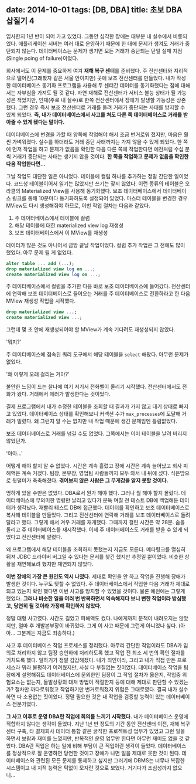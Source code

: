 date: 2014-10-01
tags: [DB, DBA]
title: 초보 DBA 삽질기 4
---
입사한지 1년 반이 되어 가고 있었다. 그동안 심각한 장애는 대부분 내 실수에서 비롯되었다. 애플리케이션 서버는 여러 대로 운영하기 때문에 한 대에 문제가 생겨도 거래가 중단되지 않는다. 데이터베이스는 문제가 생기면 모든 거래가 중단되는 단일 실패 지점(Single poing of failure)이었다.
<!--more-->

회사에서도 이 문제를 중요하게 여겨 **재해 복구 센터**를 준비했다. 주 전산센터와 지리적으로 떨어진(그래봤자 같은 서울 안이지만) 곳에 보조 전산센터를 만들었다. 내가 작성한 데이터베이스 동기화 프로그램을 사용해 두 센터간 데이터를 동기화했다는 점에 대해서는 자부심을 가져도 될 것 같다. 자연 재해로 전산센터가 서비스 불능 상태가 될 가능성은 적었지만, 인재(주로 내 실수)로 한쪽 전산센터에서 장애가 발생할 가능성은 상존했다. 그런 경우 즉시 보조 전산센터로 거래를 돌려 거래가 중단되는 사태를 방지할 수 있게 되었다. **즉, 내가 데이터베이스에서 사고를 쳐도 다른 쪽 데이터베이스로 거래를 받아줄 수 있게 됐다는 말이다.**

데이터베이스에 변경을 가할 때 양쪽에 작업해야 해서 조금 번거로워 젔지만, 마음은 훨씬 가벼워졌다. 실수를 하더라도 거래 중단 사태까지는 가지 않을 수 있게 되었다. 한 쪽에 먼저 작업을 하고 문제가 없음을 확인한 다음 다른 쪽에 작업한다면 예전처럼 수십 분씩 거래가 중단되는 사태는 생기지 않을 것이다. **한 쪽을 작업하고 문제가 없음을 확인한 다음 작업한다면...**

그날 작업도 대단한 일은 아니었다. 테이블에 컬럼 하나를 추가하는 정말 간단한 일이었다. 코드성 테이블이어서 읽기는 많았지만 쓰기는 잦지 않았다. 이런 종류의 테이블은 오라클의 Materialized View를 사용해 동기화했다. 보조 데이터베이스에서 데이터베이스 링크를 통해 10분마다 동기화하도록 설정되어 있었다. 마스터 테이블을 변경한 경우 MView도 다시 생성해줘야 하므로, 이번 작업 절차는 다음과 같았다.

1. 주 데이터베이스에서 테이블에 컬럼
2. 해당 테이블에 대한 materialized view log 재생성
3. 보조 데이터베이스에서 이 MView를 재생성

데이터가 많은 것도 아니어서 금방 끝날 작업이었다. 컬럼 추가 작업은 그 전에도 많이 했었다. 아무 문제 될 게 없었다.

```sql
alter table ... add (...);
drop materialized view log on ...;
create materialized view log on ...;
```

주 데이터베이스에서 컬럼을 추가한 다음 바로 보조 데이터베이스에 들어갔다. 전산센터에 연락해 보조 데이터베이스로 들어오는 거래를 주 데이터베이스로 전환하라고 한 다음 MView 재생성 작업을 시작했다.

```sql
drop materialized view ...;
create materialized view ...;
```

그런데 몇 초 안에 재생성되어야 할 MView가 계속 기다려도 재생성되지 않았다.

'뭐지?'

주 데이터베이스에 접속된 쿼리 도구에서 해당 테이블을 `select` 해봤다. 아무런 문제가 없었다.

'왜 이렇게 오래 걸리는 거야?'

불안한 느낌이 드는 찰나에 여기 저기서 전화벨이 울리기 시작했다. 전산센터에서도 전화가 왔다. 거래에서 에러가 발생한다는 것이었다.

결제 프로그램에서 내가 수정한 테이블을 조회할 때 결과가 가지 않고 대기 상태로 빠지고 있었다. 데이터베이스 상태를 확인해보니 커넥션 수가 `max_processes`에 도달해 거래가 밀렸다. 왜 그런지 알 수는 없지만 내 작업 때문에 생긴 문제임엔 틀림없었다.

보조 데이터베이스로 거래를 넘길 수도 없었다. 그쪽에서는 이미 테이블을 날려 버리지 않았던가.

'아아...'

어떻게 해야 할지 알 수 없었다. 시간은 계속 흘렀고 장애 시간은 계속 늘어났고 회사 피해액은 계속 커졌다. 팀장, 본부장, 영업팀 사람들까지 모두 와서 내 뒤에 섰다. 식은땀으로 뒷덜미가 축축해졌다. **겪어보지 않은 사람은 그 무게감을 알지 못할 것이다.**

멍하게 있을 수만은 없었다. DBA로서 뭔가 해야 했다. 그러나 뭘 해야 할지 몰랐다. 데이터베이스에 무의미한 명령만 날리고 있다가 문득 며칠 전 테스트 DB에 백업해둔 데이터가 생각났다. 재빨리 테스트 DB에 접근했다. 데이터를 확인하고 보조 데이터베이스로 복사해 테이블을 만들었다. 그리고 전산선터에 연락해 거래를 보조 데이터베이스로 돌려달라고 했다. 그렇게 해서 겨우 거래를 재개했다. 그때까지 걸린 시간은 약 28분. 숨을 돌리고 주 데이터베이스를 재시작했다. 이제 주 데이터베이스도 거래를 받을 수 있게 되었다고 전산센터에 알렸다.

왜 프로그램에서 해당 테이블을 조회하지 못했는지 지금도 모른다. 메타링크를 열심히 뒤져 JDBC 드라이버 버그일 수 있다는 문서를 찾긴 했지만 추정일 뿐이었다. 비슷한 상황을 재연해보려 했지만 재연되지 않았다.

**이번 장애의 가장 큰 원인도 역시 나였다.** 제대로 확인을 안 하고 작업을 진행해 장애가 발생한 것이다. 누구도 탓할 수 없었다. 주 데이터베이스에서 작업한 다음 거래가 제대로 되고 있는지 확인 했다면 이번 사고를 방지할 수 있었을 것이다. 물론 예전에는 그렇게 했었다. **그러나 비슷한 일을 여러 번 반복하면서 익숙해지다 보니 뻔한 작업이라 방심했고, 당연히 될 것이라 가정해 확인하지 않았다.**

정말 대형 사고였다. 시간도 길었고 피해액도 컸다. 나에게까지 문책이 내려오지는 않았지만, 얼마 후 개발본부장이 바뀌었다. 그게 이 사고 때문에 그런게 아니었나 싶다. (아아... 그분께는 지금도 죄송하다.)

사고 후 데이터베이스 작업 프로세스를 정리했다. 아무리 간단한 작업이라도 DBA가 임의로 처리하지 않고 팀장 승인하에 처리하도록 했고 작업 전 최소 세 번의 확인 절차를 거치도록 했다. 일하기가 정말 갑갑해졌다. 내가 죄인이라, 그리고 내가 직접 만든 프로세스라 뭐라 불평하기 어려웠지만, 사실 다 부질없는 짓이었다. 데이터베이스 작업을 팀장에게 설명해줘도 데이터베이스에 문외한인 팀장이 그 작업 절차가 옳은지, 작업중 위험요소는 없는지, 돌발상황의 대처 방법이 적절한지 등에 대해 제대로 판단할 수 있겠는가? 절차만 까다로워졌고 작업하기만 번거로워졌지 위험은 그대로였다. 결국 내가 실수하면 다 소용없는 짓이었다. 정말 필요한 것은 내 작업을 검증할 능력이 있는 데이터베이스 전문가였다.

**그 사고 이후로 운영 DBA란 직업에 회의를 느끼기 시작했다.** 내가 데이터베이스 운영에 적합하지 않다는 생각이 들었다. 지난 1년 반 정도의 기간 동안 전산센터 이전, 재해 복구 센터 구축, 타 결제회사 데이터 통합 같은 굵직한 프로젝트성 업무가 있었고 그런 일을 하면서 보람과 재미를 느꼈지만, 반복적인 운영 업무만 한다면 아무런 재미도 없을 것 같았다. DBA란 직업은 하는 일에 비해 부담이 큰 직업이란 생각이 들었다. 데이터베이스를 정상적으로 잘 운영하면 당연한 것이고 장애가 나면 일을 제대로 못한 것이 된다. 데이터베이스와 관련된 모든 문제를 통제하고 싶지만 그러기에 DBMS는 너무나 복잡한 시스템이고 내 지적 능력은 턱없이 모자란 것으로 보였다. 거기다가 조심성까지 없으니...
